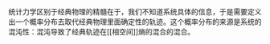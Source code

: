 统计力学区别于经典物理的精髓在于，我们不知道系统具体的信息，于是需要定义出一个概率分布去取代经典物理里面确定性的轨迹。这个概率分布的来源是系统的混沌性：混沌导致了经典轨迹在[[相空间]]熵的混合的混合。
